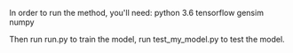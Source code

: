 In order to run the method, you'll need:
python 3.6
tensorflow
gensim
numpy

Then run run.py to train the model, run test_my_model.py to test the model.